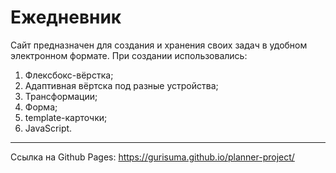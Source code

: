 # Ежедневник

Сайт предназначен для создания и хранения своих задач в удобном электронном формате. При создании использовались:

1. Флексбокс-вёрстка;
2. Адаптивная вёртска под разные устройства;
3. Трансформации;
4. Форма;
5. template-карточки;
6. JavaScript.
---
Ссылка на Github Pages: https://gurisuma.github.io/planner-project/

